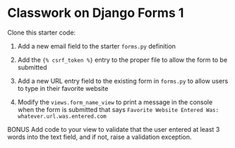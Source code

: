 # Classwork on Django Forms 1

Clone this starter code:

1. Add a new email field to the starter ```forms.py``` definition

2. Add the ```{% csrf_token %}``` entry to the proper file to allow the form to be submitted

3. Add a new URL entry field to the existing form in ```forms.py``` to allow users to type in their favorite website

4. Modify the ```views.form_name_view``` to print a message in the console when the form is submitted that says ```Favorite Website Entered Was: whatever.url.was.entered.com```

BONUS Add code to your view to validate that the user entered at least 3 words into the text field, and if not, raise a validation exception.



